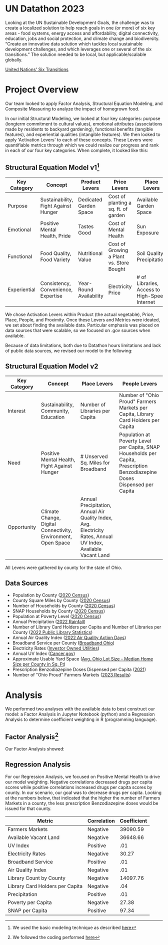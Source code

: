 # UN Datathon 2023 

Looking at the UN Sustainable Development Goals, the challenge was to create a localized solution to help reach goals in one (or more) of six key areas - food systems, energy access and affordability, digital connectivity, education, jobs and social protection, and climate change and biodiversity. “Create an innovative data solution which tackles local sustainable development challenges, and which leverages one or several of the six transitions.” The solution needed to be local, but applicable/scalable globally. 

[United Nations' Six Transitions](https://unsdg.un.org/resources/six-transitions-investment-pathways-deliver-sdgs)

# Project Overview

Our team looked to apply Factor Analysis, Structural Equation Modeling, and Composite Measuring to analyze the impact of homegrown food. 

In our initial Structural Modeling, we looked at four key categories: purpose (longterm commitment to cultural values), emotional attributes (associations made by residents to backyard gardening), functional benefits (tangible features), and experiential qualities (intangible features). We then looked to apply 'Activation Levers' to each of these concepts. These Levers were quantifiable metrics through which we could realize our progress and rank in each of our four key categories. When complete, it looked like this:

## Structural Equation Model v1[^1]

| Key Category  | Concept       | Product Levers       | Price Levers        | Place Levers        | People Levers       | Proximity Levers    |
| ------------- | ------------- | ------------- | ------------- | ------------- | ------------- | ------------- | 
| Purpose       | Sustainability, Fight Against Hunger  | Dedicated Garden Space  | Cost of planting a sq. ft. of garden  | Available Garden Space  | Garden Outreach Programming  | # of Garden Centers (proximity)  | 
| Emotional     | Positive Mental Health, Pride  | Tastes Good  | Cost of Mental Health  | Sun Exposure  | Sentiment  | Walk Score  |
| Functional    | Food Quality, Food Variety  | Nutritional Value  | Cost of Growing a Plant vs. Store Bought  | Soil Quality, Precipitation  | # of Farmers Markets  | Public Transportation  |
| Experiential  | Consistency, Convenience, Expertise  | Year-Round Availability  | Electricity Price | # of Libraries, Access to High-Speed Internet  | # of Community Gardens  | # of Grocery Stores (proximity)  |

We chose Activation Levers within Product (the actual vegetable), Price, Place, People, and Proximity. Once these Levers and Metrics were ideated, we set about finding the available data. Particular emphasis was placed on data sources that were scalable, so we focused on .gov sources when available. 

Because of data limitations, both due to Datathon hours limitations and lack of public data sources, we revised our model to the following:

## Structural Equation Model v2

| Key Category  | Concept       | Place Levers  | People Levers | 
| ------------- | ------------- | ------------- | ------------- | 
| Interest      | Sustainability, Community, Education  | Number of Libraries per Capita  | Number of "Ohio Proud" Farmers Markets per Capita, Library Card Holders per Capita  | 
| Need     | Positive Mental Health, Fight Against Hunger  | # Unserved Sq. Miles for Broadband | Population at Poverty Level per Capita, SNAP Households per Capita, Prescription Benzodiazepine Doses Dispensed per Capita |
| Opportunity    | Climate Change, Digital Connectivity, Environment, Open Space  | Annual Precipitation, Annual Air Quality Index, Avg. Electricity Rates, Annual UV Index, Available Vacant Land | | 

All Levers were gathered by county for the state of Ohio.

## Data Sources

- Population by County ([2020 Census](https://www.census.gov/programs-surveys/decennial-census/decade/2020/2020-census-main.html))
- County Square Miles by County ([2020 Census](https://www.census.gov/programs-surveys/decennial-census/decade/2020/2020-census-main.html))
- Number of Households by County ([2020 Census](https://www.census.gov/programs-surveys/decennial-census/decade/2020/2020-census-main.html))
- SNAP Households by County ([2020 Census](https://www.google.com/url?q=https://data.census.gov/table/ACSST1Y2022.S2201?t%3DIncome%2Band%2BPoverty:SNAP/Food%2BStamps%26g%3D040XX00US39$0500000&sa=D&source=editors&ust=1699192183976336&usg=AOvVaw1YFlfxb-rm3O-PVWJXJewp))
- Population at Poverty Level ([2020 Census](https://www.census.gov/programs-surveys/decennial-census/decade/2020/2020-census-main.html))
- Annual Precipitation ([2022 Rainfall](https://www.google.com/url?q=https://www.ncei.noaa.gov/access/monitoring/climate-at-a-glance/county/mapping/33/pcp/202301/12/value&sa=D&source=editors&ust=1699192183977390&usg=AOvVaw2bd_gkzJHsM_AOdoKNFxGR))
- Number of Library Card Holders per Capita and Number of Libraries per County ([2022 Public Library Statistics](https://www.google.com/url?q=https://library.ohio.gov/libraries/ohio-public-library-statistics/stats-and-reports&sa=D&source=editors&ust=1699192183977718&usg=AOvVaw0zhbHAqsTdIuqmzBC_Pu8s))
- Annual Air Quality Index ([2022 Air Quality Action Days](https://www.google.com/url?q=https://www.epa.gov/ghgreporting/data-sets&sa=D&source=editors&ust=1699192183978247&usg=AOvVaw0TPXh1ID0m_g2elWZjh5hJ))
- Broadband Service per County ([Broadband Ohio](https://www.google.com/url?q=https://broadband.ohio.gov/view-maps/ohios-broadband-availability-gaps&sa=D&source=editors&ust=1699192183978709&usg=AOvVaw2ahuwM8pyUK1jE9PkMnQWe))
- Electricity Rates ([Investor Owned Utilities](https://www.google.com/url?q=https://catalog.data.gov/dataset/u-s-electric-utility-companies-and-rates-look-up-by-zipcode-2020&sa=D&source=editors&ust=1699192183979613&usg=AOvVaw2LqbIb9Api9sVVfAgpJ-wL))
- Annual UV Index ([Cancer.gov](https://www.google.com/url?q=https://gis.cancer.gov/tools/uv-exposure/&sa=D&source=editors&ust=1699192183979011&usg=AOvVaw1GVHDAf32bbh6ZBPN7cEN7))
- Approximate Usable Yard Space ([Avg. Ohio Lot Size - Median Home Size per County in Sq. Ft](https://www.google.com/url?q=https://www.realtor.com/research/data/&sa=D&source=editors&ust=1699192183981195&usg=AOvVaw1x4zmht95GSw5nKVdgKoOw))
- Prescription Benzodiazepine Doses Dispensed per Capita ([2021](https://www.google.com/url?q=https://mha.ohio.gov/static/ResearchandData/DashboardsAndMaps/Maps/BenzoDosesperCapita2021.pdf&sa=D&source=editors&ust=1699192183980888&usg=AOvVaw0H9JekFH_d-M_a5czTtzFu))
- Number of "Ohio Proud" Farmers Markets ([2023 Results](https://www.google.com/url?q=http://ohioproud.org/farm-markets-all/farmers-market-search/find-a-farmers-market/%23!directory/map&sa=D&source=editors&ust=1699192183980241&usg=AOvVaw3Fb2vYnpGiK3opAdcQQa4K))


# Analysis

We performed two analyses with the available data to best construct our model: a Factor Analysis in Jupyter Notebook (python) and a Regression Analysis to determine coefficient weighting in R (programming language). 

## Factor Analysis[^2]

Our Factor Analysis showed:

## Regression Analysis

For our Regression Analysis, we focused on Positive Mental Health to drive our model weighting. Negative correlations decreased drugs per capita scores while positive correlations increased drugs per capita scores by county. In our scenario, our goal was to decrease drugs per capita. Looking at the numbers below, that indicated that the higher the number of Farmers Markets in a county, the less prescription Benzodiazepine doses would be issued for that county. 

| Metric | Correlation | Coefficient |
| ------------- | ------------- | ------------- | 
| Farmers Markets | Negative | 39090.59 |
| Available Vacant Land | Negative | 36648.66 |
| UV Index | Positive | .01 |
| Electricity Rates | Negative | 30.27 |
| Broadband Service | Positive | .01 |
| Air Quality Index | Negative | .01 |
| Library Count by County | Negative | 14097.76 |
| Library Card Holders per Capita | Negative | .04 |
| Precipitation | Positive | .01 |
| Poverty per Capita | Negative | 27.38 |
| SNAP per Capita | Positive | 97.34 |

[^1]: We used the basic modeling technique as described [here](https://hbr.org/2023/05/how-brand-building-and-performance-marketing-can-work-together)
[^2]: We followed the coding performed [here](https://medium.com/gitconnected/factor-analysis-for-marketing-with-python-f51fbf460c30)

